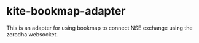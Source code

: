 # kite-bookmap-adapter
This is an adapter for using bookmap to connect NSE exchange using the zerodha websocket.
